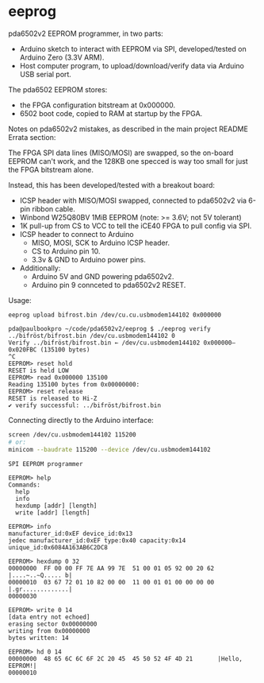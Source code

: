 eeprog
=======

pda6502v2 EEPROM programmer, in two parts:

- Arduino sketch to interact with EEPROM via SPI, developed/tested on Arduino Zero (3.3V ARM).
- Host computer program, to upload/download/verify data via Arduino USB serial port.

The pda6502 EEPROM stores:

- the FPGA configuration bitstream at 0x000000.
- 6502 boot code, copied to RAM at startup by the FPGA.

Notes on pda6502v2 mistakes, as described in the main project README Errata section:

The FPGA SPI data lines (MISO/MOSI) are swapped, so the on-board EEPROM can't
work, and the 128KB one specced is way too small for just the FPGA bitstream
alone.

Instead, this has been developed/tested with a breakout board:

- ICSP header with MISO/MOSI swapped, connected to pda6502v2 via 6-pin ribbon cable.
- Winbond W25Q80BV 1MiB EEPROM (note: >= 3.6V; not 5V tolerant)
- 1K pull-up from CS to VCC to tell the iCE40 FPGA to pull config via SPI.
- ICSP header to connect to Arduino
    - MISO, MOSI, SCK to Arduino ICSP header.
    - CS to Arduino pin 10.
    - 3.3v & GND to Arduino power pins.
- Additionally:
    - Arduino 5V and GND powering pda6502v2.
    - Arduino pin 9 connceted to pda6502v2 RESET.

Usage:

```
eeprog upload bifrost.bin /dev/cu.cu.usbmodem144102 0x000000
```

```
pda@paulbookpro ~/code/pda6502v2/eeprog $ ./eeprog verify ../bifröst/bifrost.bin /dev/cu.usbmodem144102 0
Verify ../bifröst/bifrost.bin ← /dev/cu.usbmodem144102 0x000000–0x020FBC (135100 bytes)
^C
EEPROM> reset hold
RESET is held LOW
EEPROM> read 0x000000 135100
Reading 135100 bytes from 0x00000000:
EEPROM> reset release
RESET is released to Hi-Z
✔ verify successful: ../bifröst/bifrost.bin
```


Connecting directly to the Arduino interface:

```sh
screen /dev/cu.usbmodem144102 115200
# or:
minicom --baudrate 115200 --device /dev/cu.usbmodem144102
```

```
SPI EEPROM programmer

EEPROM> help
Commands:
  help
  info
  hexdump [addr] [length]
  write [addr] [length]

EEPROM> info
manufacturer_id:0xEF device_id:0x13
jedec manufacturer_id:0xEF type:0x40 capacity:0x14
unique_id:0x6084A163AB6C2DC8

EEPROM> hexdump 0 32
00000000  FF 00 00 FF 7E AA 99 7E  51 00 01 05 92 00 20 62 |....~..~Q..... b|
00000010  03 67 72 01 10 82 00 00  11 00 01 01 00 00 00 00 |.gr.............|
00000030

EEPROM> write 0 14
[data entry not echoed]
erasing sector 0x00000000
writing from 0x00000000
bytes written: 14

EEPROM> hd 0 14
00000000  48 65 6C 6C 6F 2C 20 45  45 50 52 4F 4D 21       |Hello, EEPROM!|
00000010
```
